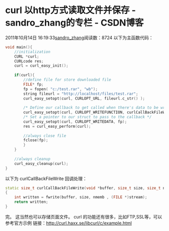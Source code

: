 # curl 以http方式读取文件并保存 - sandro_zhang的专栏 - CSDN博客
2011年10月14日 16:19:33[sandro_zhang](https://me.csdn.net/sandro_zhang)阅读数：8724
以下为主函数代码：
```cpp
void main(){
    //initialization
    CURL *curl;
    CURLcode res;
    curl = curl_easy_init();
    
    if(curl){
        //define file for store downloaded file
        FILE* fp;
        fp = fopen( "c:/test.rar", "wb");
        string fileurl = "http://localhost/files/test.rar";
        curl_easy_setopt(curl, CURLOPT_URL, fileurl.c_str() );
        
        /* Define our callback to get called when there's data to be written */ 
        curl_easy_setopt(curl, CURLOPT_WRITEFUNCTION, curlCallBackFileWrite);
        /* Set a pointer to our struct to pass to the callback */ 
        curl_easy_setopt(curl, CURLOPT_WRITEDATA, fp);
        res = curl_easy_perform(curl);
        
        //always close file
        fclose(fp);
        }
    }
    
    //always cleanup
    curl_easy_cleanup(curl);
}
```
以下为 curlCallBackFileWrite 回调处理：
```cpp
static size_t curlCallBackFileWrite(void *buffer, size_t size, size_t nmemb, void *stream)
{
    int written = fwrite(buffer, size, nmemb , (FILE *)stream); 
    return written; 
}
```
完。
这当然也可以存储页面文件。
curl 的功能还有很多，比如FTP,SSL等，可以参考官方示例
链接：http://curl.haxx.se/libcurl/c/example.html
